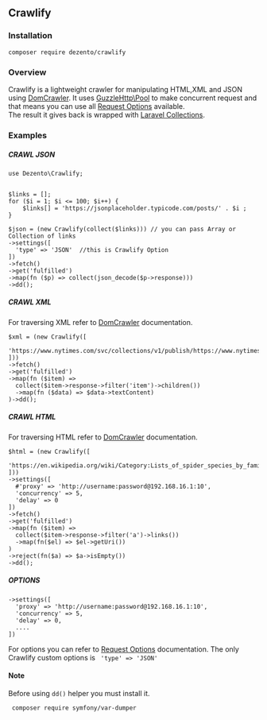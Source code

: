 ## Crawlify


### Installation

```
composer require dezento/crawlify
```

### Overview

Crawlify is a lightweight crawler for manipulating HTML,XML and JSON using [DomCrawler](https://symfony.com/doc/current/components/dom_crawler.html).
It uses [GuzzleHttp\Pool](https://docs.guzzlephp.org/en/stable/quickstart.html#concurrent-requests) to make concurrent request and that means you can use all [Request Options](https://docs.guzzlephp.org/en/stable/request-options.html) available.  
The result it gives back is wrapped with [Laravel Collections](https://laravel.com/docs/8.x/collections).

### Examples


##### CRAWL JSON 

```
use Dezento\Crawlify;


$links = [];
for ($i = 1; $i <= 100; $i++) {
    $links[] = 'https://jsonplaceholder.typicode.com/posts/' . $i ;
}

$json = (new Crawlify(collect($links))) // you can pass Array or Collection of links
->settings([
  'type' => 'JSON'  //this is Crawlify Option
])
->fetch()
->get('fulfilled')
->map(fn ($p) => collect(json_decode($p->response)))
->dd();
```

##### CRAWL XML 

For traversing XML refer to [DomCrawler](https://symfony.com/doc/current/components/dom_crawler.html) documentation.

```
$xml = (new Crawlify([
    'https://www.nytimes.com/svc/collections/v1/publish/https://www.nytimes.com/section/world/rss.xml',
]))
->fetch()
->get('fulfilled')
->map(fn ($item) =>
  collect($item->response->filter('item')->children())
  ->map(fn ($data) => $data->textContent)
)->dd();

```

##### CRAWL HTML 

For traversing HTML refer to [DomCrawler](https://symfony.com/doc/current/components/dom_crawler.html) documentation.

```
$html = (new Crawlify([
  'https://en.wikipedia.org/wiki/Category:Lists_of_spider_species_by_family'
]))
->settings([
  #'proxy' => 'http://username:password@192.168.16.1:10',
  'concurrency' => 5,
  'delay' => 0
])
->fetch()
->get('fulfilled')
->map(fn ($item) =>
  collect($item->response->filter('a')->links())
  ->map(fn($el) => $el->getUri())
)
->reject(fn($a) => $a->isEmpty())
->dd();

```

##### OPTIONS

```
->settings([
  'proxy' => 'http://username:password@192.168.16.1:10',
  'concurrency' => 5,
  'delay' => 0,
  ....
])
``` 

For options you can refer to [Request Options](https://docs.guzzlephp.org/en/stable/request-options.html) documentation.
The only Crawlify custom options is ```  'type' => 'JSON' ``` 

#### Note

Before using ``` dd() ``` helper you must install it. 

```  composer require symfony/var-dumper ```
  
